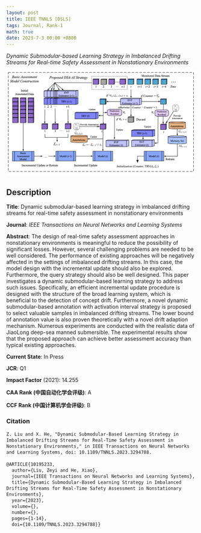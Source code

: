 ```yaml
---
layout: post
title: IEEE TNNLS [DSLS]
tags: Journal, Rank-1
math: true
date: 2023-7-3 00:00 +0800
---
```


*Dynamic Submodular-based Learning Strategy in Imbalanced Drifting Streams for Real-time Safety Assessment in Nonstationary Environments*

![GA][image-1]


## Description

**Title**: Dynamic submodular-based learning strategy in imbalanced drifting streams for real-time safety assessment in nonstationary environments

**Journal**: *IEEE Transactions on Neural Networks and Learning Systems*

**Abstract**: The design of real-time safety assessment approaches in nonstationary environments is meaningful to reduce the possibility of significant losses. However, several challenging problems are needed to be well considered. The performance of existing approaches will be negatively affected in the settings of imbalanced drifting streams. In this case, the model design with the incremental update should also be explored. Furthermore, the query strategy should also be well designed. This paper investigates a dynamic submodular-based learning strategy to address such issues. Specifically, an efficient incremental update procedure is designed with the structure of the broad learning system, which is beneficial to the detection of concept drift. Furthermore, a novel dynamic submodular-based annotation with activation interval strategy is proposed to select valuable samples in imbalanced drifting streams. The lower bound of annotation value is also proven theoretically with a novel drift adaption mechanism. Numerous experiments are conducted with the realistic data of JiaoLong deep-sea manned submersible. The experimental results show that the proposed approach can achieve better assessment accuracy than typical existing approaches.

**Current State**: In Press

**JCR**: Q1

**Impact Factor** (2021): 14.255

**CAA Rank (中国自动化学会评级)**: A

**CCF Rank (中国计算机学会评级)**: B

### Citation

	Z. Liu and X. He, "Dynamic Submodular-Based Learning Strategy in Imbalanced Drifting Streams for Real-Time Safety Assessment in Nonstationary Environments," in IEEE Transactions on Neural Networks and Learning Systems, doi: 10.1109/TNNLS.2023.3294788.
	
	@ARTICLE{10195233,
	  author={Liu, Zeyi and He, Xiao},
	  journal={IEEE Transactions on Neural Networks and Learning Systems}, 
	  title={Dynamic Submodular-Based Learning Strategy in Imbalanced Drifting Streams for Real-Time Safety Assessment in Nonstationary Environments}, 
	  year={2023},
	  volume={},
	  number={},
	  pages={1-14},
	  doi={10.1109/TNNLS.2023.3294788}}

[image-1]:	https://github.com/Samlzy/pics/raw/Samlzy-patch-1/LiuZY07.png